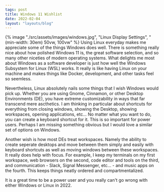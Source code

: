 ```yaml
---
tags: post
title: Windows 11 Wishlist
date: 2022-02-04
layout: "layouts/blog"
---
```

{% image "./src/assets/images/windows.jpg", "Linux Display Settings", "(min-width: 30em) 50vw, 100vw" %}
Using Linux everyday makes me appreciate some of the things Windows does well. There is something really nice about how polished Windows 11 is, the great software selection, and so many other niceties of modern operating systems. What delights me most about Windows as a software developer is just how well the Windows Subsystem for Linux (WSL) works. It really is like having Linux on your machine and makes things like Docker, development, and other tasks feel so seemless.

Nevertheless, Linux absolutely nails some things that I wish Windows would pick up. Whether you are using Gnome, Cinnamon, or other Desktop Environments (DE), you have extreme customizability in ways that far transcend mere ascthetics. I am thinking in particular about shortcuts for everything from closing windows, showing the Desktop, showing workspaces, opening applications, etc... No matter what you want to do, you can create a keyboard shortcut for it. This is so important for power users. Perhaps I am missing something obvious but I would love a similar set of options on Windows.

Another wish is how most DEs treat workspaces. Namely the ability to create seperate desktops and move between them simply and easily with keyboard shortcuts as well as moving windows between these workspaces. It really does help with focus. For example, I keep my terminals on my first workspace, web browsers on the second, code editor and tools on the third, and communication - Slack, Signal Messenger, etc... - and music apps on the fourth. This keeps things neatly ordered and compartmentalized.

It is a great time to be a power user and you really can't go wrong with either Windows or Linux in 2022.
